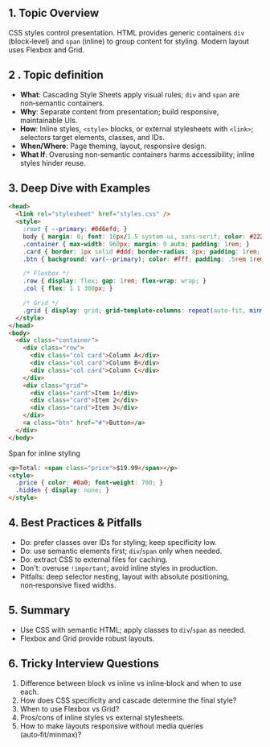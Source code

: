 ## 1. Topic Overview

CSS styles control presentation. HTML provides generic containers `div` (block‑level) and `span` (inline) to group content for styling. Modern layout uses Flexbox and Grid.

## 2 . Topic definition

- **What**: Cascading Style Sheets apply visual rules; `div` and `span` are non‑semantic containers.
- **Why**: Separate content from presentation; build responsive, maintainable UIs.
- **How**: Inline styles, `<style>` blocks, or external stylesheets with `<link>`; selectors target elements, classes, and IDs.
- **When/Where**: Page theming, layout, responsive design.
- **What If**: Overusing non‑semantic containers harms accessibility; inline styles hinder reuse.

## 3. Deep Dive with Examples

```html
<head>
  <link rel="stylesheet" href="styles.css" />
  <style>
    :root { --primary: #0d6efd; }
    body { margin: 0; font: 16px/1.5 system-ui, sans-serif; color: #222; }
    .container { max-width: 960px; margin: 0 auto; padding: 1rem; }
    .card { border: 1px solid #ddd; border-radius: 8px; padding: 1rem; }
    .btn { background: var(--primary); color: #fff; padding: .5rem 1rem; border-radius: 4px; text-decoration: none; display: inline-block; }

    /* Flexbox */
    .row { display: flex; gap: 1rem; flex-wrap: wrap; }
    .col { flex: 1 1 300px; }

    /* Grid */
    .grid { display: grid; grid-template-columns: repeat(auto-fit, minmax(220px, 1fr)); gap: 1rem; }
  </style>
</head>
<body>
  <div class="container">
    <div class="row">
      <div class="col card">Column A</div>
      <div class="col card">Column B</div>
      <div class="col card">Column C</div>
    </div>
    <div class="grid">
      <div class="card">Item 1</div>
      <div class="card">Item 2</div>
      <div class="card">Item 3</div>
    </div>
    <a class="btn" href="#">Button</a>
  </div>
</body>
```

Span for inline styling
```html
<p>Total: <span class="price">$19.99</span></p>
<style>
  .price { color: #0a0; font-weight: 700; }
  .hidden { display: none; }
</style>
```

## 4. Best Practices & Pitfalls

- Do: prefer classes over IDs for styling; keep specificity low.
- Do: use semantic elements first; `div`/`span` only when needed.
- Do: extract CSS to external files for caching.
- Don't: overuse `!important`; avoid inline styles in production.
- Pitfalls: deep selector nesting, layout with absolute positioning, non‑responsive fixed widths.

## 5. Summary

- Use CSS with semantic HTML; apply classes to `div`/`span` as needed.
- Flexbox and Grid provide robust layouts.

## 6. Tricky Interview Questions

1. Difference between block vs inline vs inline‑block and when to use each.
2. How does CSS specificity and cascade determine the final style?
3. When to use Flexbox vs Grid?
4. Pros/cons of inline styles vs external stylesheets.
5. How to make layouts responsive without media queries (auto‑fit/minmax)?


